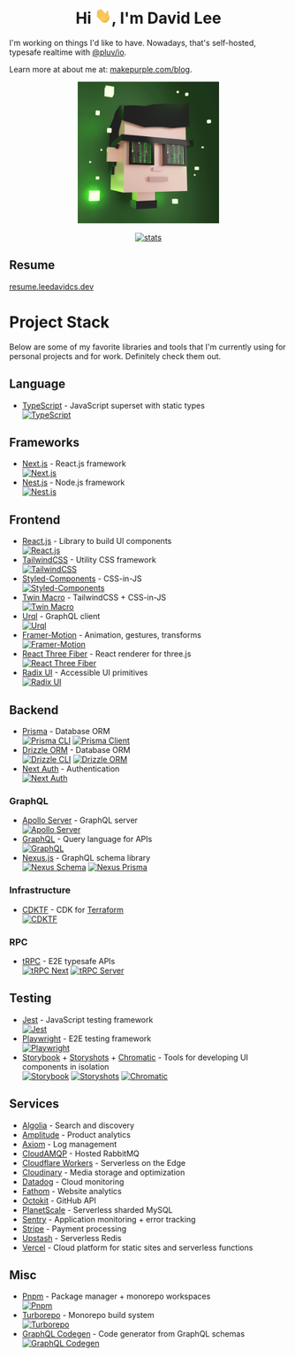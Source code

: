 <h1 align="center">Hi <img alt="👋" src="./static/gifs/hi-wave.gif" width="30">, I'm David Lee</h1>

I'm working on things I'd like to have. Nowadays, that's self-hosted, typesafe realtime with [@pluv/io](https://github.com/pluv-io/pluv).

Learn more at about me at: [makepurple.com/blog](https://makepurple.com/blog).

<p align="center">
  <img alt="leedavidcs" src="./static/gifs/Miniteller-David.gif" height="256" width="256" />
</p>

<p align="center">
  <a href="https://github.com/ryo-ma/github-profile-trophy">
    <img alt="stats" src="https://github-profile-trophy.vercel.app/?username=leedavidcs&theme=onedark&title=Reviews,Commits,PullRequest,Repositories,Followers,Stars,Experience&column=7" width="660" />
  </a>
</p>

## Resume
[resume.leedavidcs.dev](https://resume.leedavidcs.dev)

# Project Stack
Below are some of my favorite libraries and tools that I'm currently using for personal projects and for work. Definitely check them out.

## Language
* [TypeScript](https://www.typescriptlang.org/) - JavaScript superset with static types  
[![TypeScript](https://img.shields.io/npm/v/typescript)](https://www.npmjs.com/package/typescript)

## Frameworks
* [Next.js](https://nextjs.org/) - React.js framework  
[![Next.js](https://img.shields.io/npm/v/next)](https://www.npmjs.com/package/next)
* [Nest.js](https://nestjs.com) - Node.js framework  
[![Nest.js](https://img.shields.io/npm/v/@nestjs/core)](https://www.npmjs.com/package/@nestjs/core)

## Frontend
* [React.js](https://reactjs.org/) - Library to build UI components  
[![React.js](https://img.shields.io/npm/v/react)](https://www.npmjs.com/package/react)
* [TailwindCSS](https://tailwindcss.com/) - Utility CSS framework  
[![TailwindCSS](https://img.shields.io/npm/v/tailwindcss)](https://www.npmjs.com/package/tailwindcss)
* [Styled-Components](https://styled-components.com/) - CSS-in-JS  
[![Styled-Components](https://img.shields.io/npm/v/styled-components)](https://www.npmjs.com/package/styled-components)
* [Twin Macro](https://github.com/ben-rogerson/twin.macro) - TailwindCSS + CSS-in-JS  
[![Twin Macro](https://img.shields.io/npm/v/twin.macro)](https://www.npmjs.com/package/twin.macro)
* [Urql](https://formidable.com/open-source/urql/) - GraphQL client  
[![Urql](https://img.shields.io/npm/v/urql)](https://www.npmjs.com/package/urql)
* [Framer-Motion](https://www.framer.com/docs/) - Animation, gestures, transforms  
[![Framer-Motion](https://img.shields.io/npm/v/framer-motion)](https://www.npmjs.com/package/framer-motion)
* [React Three Fiber](https://docs.pmnd.rs/react-three-fiber/getting-started/introduction) - React renderer for three.js  
[![React Three Fiber](https://img.shields.io/npm/v/@react-three/fiber)](https://www.npmjs.com/package/@react-three/fiber)
* [Radix UI](https://www.radix-ui.com/) - Accessible UI primitives  
[![Radix UI](https://img.shields.io/npm/v/@radix-ui/react-accordion)](https://www.npmjs.com/package/@radix-ui/react-accordion)

## Backend

* [Prisma](https://www.prisma.io/) - Database ORM  
[![Prisma CLI](https://img.shields.io/npm/v/@prisma/cli)](https://www.npmjs.com/package/prisma)
[![Prisma Client](https://img.shields.io/npm/v/@prisma/client)](https://www.npmjs.com/package/@prisma/client)
* [Drizzle ORM](https://orm.drizzle.team/) - Database ORM  
[![Drizzle CLI](https://img.shields.io/npm/v/@prisma/cli)](https://www.npmjs.com/package/drizzle-kit)
[![Drizzle ORM](https://img.shields.io/npm/v/@prisma/cli)](https://www.npmjs.com/package/drizzle-orm)
* [Next Auth](https://next-auth.js.org/) - Authentication  
[![Next Auth](https://img.shields.io/npm/v/next-auth)](https://www.npmjs.com/package/next-auth)

### GraphQL
* [Apollo Server](https://www.apollographql.com/docs/apollo-server/) - GraphQL server  
[![Apollo Server](https://img.shields.io/npm/v/@apollo/server)](https://www.npmjs.com/package/@apollo/server)
* [GraphQL](https://graphql.org/) - Query language for APIs  
[![GraphQL](https://img.shields.io/npm/v/graphql)](https://www.npmjs.com/package/graphql)
* [Nexus.js](https://nexusjs.org/) - GraphQL schema library  
[![Nexus Schema](https://img.shields.io/npm/v/nexus)](https://www.npmjs.com/package/nexus)
[![Nexus Prisma](https://img.shields.io/npm/v/nexus-prisma)](https://www.npmjs.com/package/nexus-prisma)

### Infrastructure
* [CDKTF](https://developer.hashicorp.com/terraform/cdktf) - CDK for [Terraform](https://www.terraform.io/)  
[![CDKTF](https://img.shields.io/npm/v/graphql)](https://www.npmjs.com/package/cdktf)

### RPC
* [tRPC](https://trpc.io/) - E2E typesafe APIs  
[![tRPC Next](https://img.shields.io/npm/v/@trpc/next)](https://www.npmjs.com/package/@trpc/next)
[![tRPC Server](https://img.shields.io/npm/v/@trpc/server)](https://www.npmjs.com/package/@trpc/server)

## Testing
* [Jest](https://jestjs.io/) - JavaScript testing framework  
[![Jest](https://img.shields.io/npm/v/jest)](https://www.npmjs.com/package/jest)
* [Playwright](https://playwright.dev/) - E2E testing framework  
[![Playwright](https://img.shields.io/npm/v/playwright)](https://www.npmjs.com/package/playwright)
* [Storybook](https://storybook.js.org/) + [Storyshots](https://storybook.js.org/docs/react/workflows/snapshot-testing) + [Chromatic](https://www.chromatic.com/) - Tools for developing UI components in isolation  
[![Storybook](https://img.shields.io/npm/v/storybook)](https://www.npmjs.com/package/storybook)
[![Storyshots](https://img.shields.io/npm/v/@storybook/addon-storyshots)](https://www.npmjs.com/package/@storybook/addon-storyshots)
[![Chromatic](https://img.shields.io/npm/v/chromatic)](https://www.npmjs.com/package/chromatic)

## Services
* [Algolia](https://www.algolia.com/) - Search and discovery
* [Amplitude](https://amplitude.com/) - Product analytics
* [Axiom](https://www.axiom.co/) - Log management
* [CloudAMQP](https://www.cloudamqp.com/) - Hosted RabbitMQ
* [Cloudflare Workers](https://workers.cloudflare.com/) - Serverless on the Edge
* [Cloudinary](https://cloudinary.com/) - Media storage and optimization
* [Datadog](https://www.datadoghq.com/) - Cloud monitoring
* [Fathom](https://usefathom.com/) - Website analytics
* [Octokit](https://github.com/octokit) - GitHub API
* [PlanetScale](https://planetscale.com/) - Serverless sharded MySQL
* [Sentry](https://sentry.io/) - Application monitoring + error tracking
* [Stripe](https://stripe.com/) - Payment processing
* [Upstash](https://upstash.com/) - Serverless Redis
* [Vercel](https://vercel.com) - Cloud platform for static sites and serverless functions

## Misc
* [Pnpm](https://pnpm.io/) - Package manager + monorepo workspaces  
[![Pnpm](https://img.shields.io/npm/v/pnpm)](https://www.npmjs.com/package/pnpm)
* [Turborepo](https://turborepo.org/) - Monorepo build system  
[![Turborepo](https://img.shields.io/npm/v/turbo)](https://www.npmjs.com/package/turbo)
* [GraphQL Codegen](https://www.graphql-code-generator.com/) - Code generator from GraphQL schemas  
[![GraphQL Codegen](https://img.shields.io/npm/v/@graphql-codegen/cli)](https://www.npmjs.com/package/@graphql-codegen/cli)
